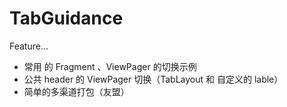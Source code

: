 # TabGuidance

Feature...
 * 常用 的 Fragment 、ViewPager 的切换示例
 * 公共 header 的 ViewPager 切换（TabLayout 和 自定义的 lable）
 * 简单的多渠道打包（友盟）